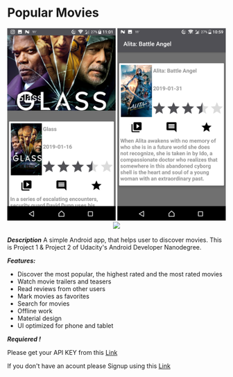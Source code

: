 
# Popular Movies
<p align="center">
<img src="/screenshoots/screenshoot%20(1).png" width="250">  <img src="/screenshoots/screenshoot%20(2).png" width="250">
<img src="/screenshoots/screenshoot%20(3).png" width="250"></p>

***Description***
A simple Android app, that helps user to discover movies. 
This is Project 1 & Project 2 of Udacity's Android Developer Nanodegree.

***Features:***
<ul>
<li> Discover the most popular, the highest rated and the most rated movies</li>
<li> Watch movie trailers and teasers</li>
<li> Read reviews from other users</li>
<li> Mark movies as favorites</li>
<li> Search for movies</li>
<li> Offline work</li>
<li> Material design</li>
<li> UI optimized for phone and tablet</li></ul>



***Requiered !***
<p> Please get your API KEY from this <a href="https://www.themoviedb.org/settings/api">Link</a></p>
<p> If you don't have an acount please Signup  using this <a href="https://www.themoviedb.org/account/signup">Link</a>


